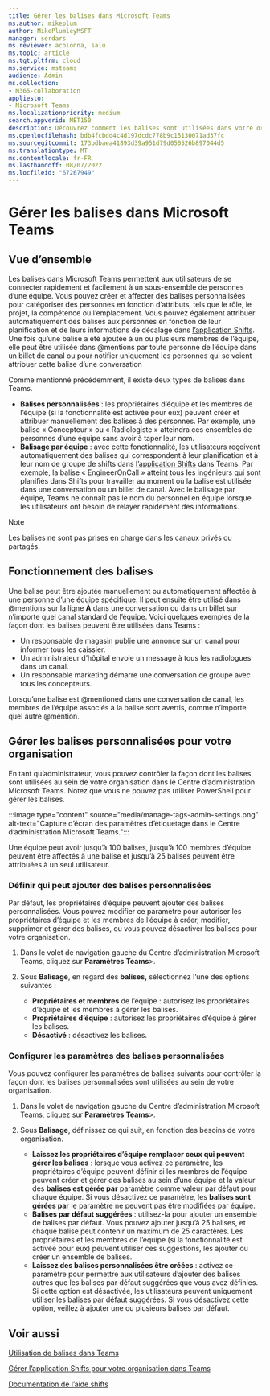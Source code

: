 ```yaml
---
title: Gérer les balises dans Microsoft Teams
ms.author: mikeplum
author: MikePlumleyMSFT
manager: serdars
ms.reviewer: acolonna, salu
ms.topic: article
ms.tgt.pltfrm: cloud
ms.service: msteams
audience: Admin
ms.collection:
- M365-collaboration
appliesto:
- Microsoft Teams
ms.localizationpriority: medium
search.appverid: MET150
description: Découvrez comment les balises sont utilisées dans votre organisation dans Microsoft Teams.
ms.openlocfilehash: bdb4fcbdd4c4d197dcdc778b9c15130071ad37fc
ms.sourcegitcommit: 173bdbaea41893d39a951d79d050526b897044d5
ms.translationtype: MT
ms.contentlocale: fr-FR
ms.lasthandoff: 08/07/2022
ms.locfileid: "67267949"
---
```

# <a name="manage-tags-in-microsoft-teams"></a>Gérer les balises dans Microsoft Teams

## <a name="overview"></a>Vue d’ensemble

Les balises dans Microsoft Teams permettent aux utilisateurs de se connecter rapidement et facilement à un sous-ensemble de personnes d’une équipe. Vous pouvez créer et affecter des balises personnalisées pour catégoriser des personnes en fonction d’attributs, tels que le rôle, le projet, la compétence ou l’emplacement. Vous pouvez également attribuer automatiquement des balises aux personnes en fonction de leur planification et de leurs informations de décalage dans [l’application Shifts](https://support.microsoft.com/office/apps-and-services-cc1fba57-9900-4634-8306-2360a40c665b?#PickTab=Shifts). Une fois qu’une balise a été ajoutée à un ou plusieurs membres de l’équipe, elle peut être utilisée dans @mentions par toute personne de l’équipe dans un billet de canal ou pour notifier uniquement les personnes qui se voient attribuer cette balise d’une conversation

Comme mentionné précédemment, il existe deux types de balises dans Teams.

- **Balises personnalisées** : les propriétaires d’équipe et les membres de l’équipe (si la fonctionnalité est activée pour eux) peuvent créer et attribuer manuellement des balises à des personnes. Par exemple, une balise « Concepteur » ou « Radiologiste » atteindra ces ensembles de personnes d’une équipe sans avoir à taper leur nom.
- **Balisage par équipe** : avec cette fonctionnalité, les utilisateurs reçoivent automatiquement des balises qui correspondent à leur planification et à leur nom de groupe de shifts dans [l’application Shifts](https://support.microsoft.com/office/get-started-in-shifts-5f3e30d8-1821-4904-be26-c3cd25a497d6#bkmk_openshiftsappdesktop) dans Teams. Par exemple, la balise « EngineerOnCall » atteint tous les ingénieurs qui sont planifiés dans Shifts pour travailler au moment où la balise est utilisée dans une conversation ou un billet de canal. Avec le balisage par équipe, Teams ne connaît pas le nom du personnel en équipe lorsque les utilisateurs ont besoin de relayer rapidement des informations.

> [!NOTE]
> Les balises ne sont pas prises en charge dans les canaux privés ou partagés.

## <a name="how-tags-work"></a>Fonctionnement des balises

Une balise peut être ajoutée manuellement ou automatiquement affectée à une personne d’une équipe spécifique. Il peut ensuite être utilisé dans @mentions sur la ligne **À** dans une conversation ou dans un billet sur n’importe quel canal standard de l’équipe. Voici quelques exemples de la façon dont les balises peuvent être utilisées dans Teams :

- Un responsable de magasin publie une annonce sur un canal pour informer tous les caissier.
- Un administrateur d’hôpital envoie un message à tous les radiologues dans un canal.
- Un responsable marketing démarre une conversation de groupe avec tous les concepteurs.

Lorsqu’une balise est @mentioned dans une conversation de canal, les membres de l’équipe associés à la balise sont avertis, comme n’importe quel autre @mention.

## <a name="manage-custom-tags-for-your-organization"></a>Gérer les balises personnalisées pour votre organisation

En tant qu’administrateur, vous pouvez contrôler la façon dont les balises sont utilisées au sein de votre organisation dans le Centre d’administration Microsoft Teams. Notez que vous ne pouvez pas utiliser PowerShell pour gérer les balises.

:::image type="content" source="media/manage-tags-admin-settings.png" alt-text="Capture d’écran des paramètres d’étiquetage dans le Centre d’administration Microsoft Teams.":::

Une équipe peut avoir jusqu’à 100 balises, jusqu’à 100 membres d’équipe peuvent être affectés à une balise et jusqu’à 25 balises peuvent être attribuées à un seul utilisateur.

### <a name="set-who-can-add-custom-tags"></a>Définir qui peut ajouter des balises personnalisées

Par défaut, les propriétaires d’équipe peuvent ajouter des balises personnalisées. Vous pouvez modifier ce paramètre pour autoriser les propriétaires d’équipe et les membres de l’équipe à créer, modifier, supprimer et gérer des balises, ou vous pouvez désactiver les balises pour votre organisation.

1. Dans le volet de navigation gauche du Centre d’administration Microsoft Teams, cliquez sur **Paramètres** **Teams**\>.

2. Sous **Balisage**, en regard des **balises,** sélectionnez l’une des options suivantes :

    - **Propriétaires et membres** de l’équipe : autorisez les propriétaires d’équipe et les membres à gérer les balises.
    - **Propriétaires d’équipe** : autorisez les propriétaires d’équipe à gérer les balises.
    - **Désactivé** : désactivez les balises.

### <a name="configure-custom-tags-settings"></a>Configurer les paramètres des balises personnalisées

Vous pouvez configurer les paramètres de balises suivants pour contrôler la façon dont les balises personnalisées sont utilisées au sein de votre organisation.

1. Dans le volet de navigation gauche du Centre d’administration Microsoft Teams, cliquez sur **Paramètres** **Teams**\>.

2. Sous **Balisage**, définissez ce qui suit, en fonction des besoins de votre organisation.

    - **Laissez les propriétaires d’équipe remplacer ceux qui peuvent gérer les balises** : lorsque vous activez ce paramètre, les propriétaires d’équipe peuvent définir si les membres de l’équipe peuvent créer et gérer des balises au sein d’une équipe et la valeur des **balises est gérée par** paramètre comme valeur par défaut pour chaque équipe. Si vous désactivez ce paramètre, les **balises sont gérées par** le paramètre ne peuvent pas être modifiées par équipe.
    - **Balises par défaut suggérées** : utilisez-la pour ajouter un ensemble de balises par défaut. Vous pouvez ajouter jusqu’à 25 balises, et chaque balise peut contenir un maximum de 25 caractères. Les propriétaires et les membres de l’équipe (si la fonctionnalité est activée pour eux) peuvent utiliser ces suggestions, les ajouter ou créer un ensemble de balises.
    - **Laissez des balises personnalisées être créées** : activez ce paramètre pour permettre aux utilisateurs d’ajouter des balises autres que les balises par défaut suggérées que vous avez définies. Si cette option est désactivée, les utilisateurs peuvent uniquement utiliser les balises par défaut suggérées. Si vous désactivez cette option, veillez à ajouter une ou plusieurs balises par défaut.

## <a name="related-topics"></a>Voir aussi

[Utilisation de balises dans Teams](https://support.office.com/article/using-tags-in-teams-667bd56f-32b8-4118-9a0b-56807c96d91e)

[Gérer l’application Shifts pour votre organisation dans Teams](expand-teams-across-your-org/shifts/manage-the-shifts-app-for-your-organization-in-teams.md)

[Documentation de l’aide shifts](https://support.microsoft.com/office/apps-and-services-cc1fba57-9900-4634-8306-2360a40c665b)
